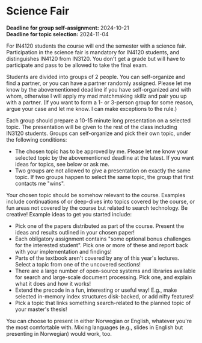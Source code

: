 # Science Fair

**Deadline for group self-assignment:** 2024-10-21\
**Deadline for topic selection:** 2024-11-04

For IN4120 students the course will end the semester with a science fair. Participation in the science fair is mandatory for IN4120 students, and distinguishes IN4120 from IN3120. You don't get a grade but will have to participate and pass to be allowed to take the final exam.

Students are divided into groups of 2 people. You can self-organize and find a partner, or you can have a partner randomly assigned. Please let me know by the abovementioned deadline if you have self-organized and with whom, otherwise I will apply my mad matchmaking skillz and pair you up with a partner. (If you want to form a 1- or 3-person group for some reason, argue your case and let me know. I can make exceptions to the rule.)

Each group should prepare a 10-15 minute long presentation on a selected topic. The presentation will be given to the rest of the class including IN3120 students. Groups can self-organize and pick their own topic, under the following conditions:

- The chosen topic has to be approved by me. Please let me know your selected topic by the abovementioned deadline at the latest. If you want ideas for topics, see below or ask me.
- Two groups are not allowed to give a presentation on exactly the same topic. If two groups happen to select the same topic, the group that first contacts me "wins".

Your chosen topic should be somehow relevant to the course. Examples include continuations of or deep-dives into topics covered by the course, or fun areas not covered by the course but related to search technology. Be creative! Example ideas to get you started include:

- Pick one of the papers distributed as part of the course. Present the ideas and results outlined in your chosen paper!
- Each obligatory assignment contains "some optional bonus challenges for the interested student". Pick one or more of these and report back with your implementation and findings!
- Parts of the textbook aren't covered by any of this year's lectures. Select a topic from one of the uncovered sections!
- There are a large number of open-source systems and libraries available for search and large-scale document processing. Pick one, and explain what it does and how it works!
- Extend the precode in a fun, interesting or useful way! E.g., make selected in-memory index structures disk-backed, or add nifty features!
- Pick a topic that links something search-related to the planned topic of your master's thesis!

You can choose to present in either Norwegian or English, whatever you're the most comfortable with. Mixing languages (e.g., slides in English but presenting in Norwegian) would work, too.
